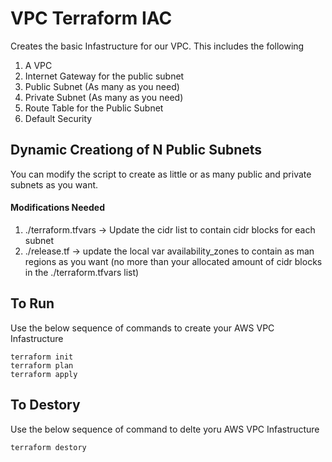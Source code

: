 # VPC Terraform IAC
Creates the basic Infastructure for our VPC. This includes the following
1. A VPC
2. Internet Gateway for the public subnet
3. Public Subnet (As many as you need)
4. Private Subnet (As many as you need)
5. Route Table for the Public Subnet
6. Default Security

## Dynamic Creationg of N Public Subnets
You can modify the script to create as little or as many public and private subnets as you want.

#### Modifications Needed
1. ./terraform.tfvars -> Update the cidr list to contain cidr blocks for each subnet
2. ./release.tf -> update the local var availability_zones to contain as man regions as you want (no more than your allocated amount of cidr blocks in the ./terraform.tfvars list)

## To Run
Use the below sequence of commands to create your AWS VPC Infastructure

```
terraform init
terraform plan
terraform apply
```

## To Destory
Use the below sequence of command to delte yoru AWS VPC Infastructure

```
terraform destory
```